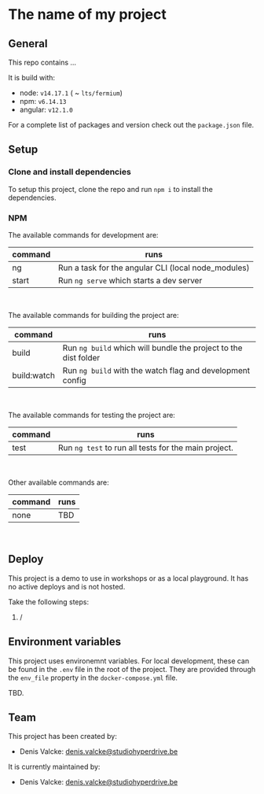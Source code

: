 # The name of my project

## General

This repo contains ...

It is build with:
- node: `v14.17.1` ( ~ `lts/fermium`)
- npm: `v6.14.13`
- angular: `v12.1.0`

For a complete list of packages and version check out the `package.json` file.

## Setup

### Clone and install dependencies
To setup this project, clone the repo and run `npm i` to install the dependencies.

### NPM

The available commands for development are:

| command      | runs                                                                                                 |
|--------------|------------------------------------------------------------------------------------------------------|
| ng           | Run a task for the angular CLI (local node_modules)                                                  |
| start        | Run `ng serve` which starts a dev server                                                             |
<br>

The available commands for building the project are:

| command      | runs                                                                                                 |
|--------------|------------------------------------------------------------------------------------------------------|
| build        | Run `ng build` which will bundle the project to the dist folder                                      |
| build:watch  | Run `ng build` with the watch flag and development config                                            |
<br>

The available commands for testing the project are:

| command      | runs                                                                                                 |
|--------------|------------------------------------------------------------------------------------------------------|
| test         | Run `ng test` to run all tests for the main project.                                                 |
<br>

Other available commands are:

| command      | runs                                                                                                 |
|--------------|------------------------------------------------------------------------------------------------------|
| none         | TBD                                                                                                  |
<br>

## Deploy

This project is a demo to use in workshops or as a local playground.
It has no active deploys and is not hosted.

Take the following steps:
1. /

## Environment variables

This project uses environemnt variables. For local development, these can be found in the `.env` file in the root of the project. They are provided through the `env_file` property in the `docker-compose.yml` file.

TBD.

## Team

This project has been created by:
- Denis Valcke: denis.valcke@studiohyperdrive.be

It is currently maintained by:
- Denis Valcke: denis.valcke@studiohyperdrive.be
